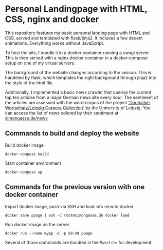 # Personal Landingpage with HTML, CSS, nginx and docker

This repository features my basic personal landing page with HTML and CSS, served and templated with flask/jinja2. It includes a few decent animations. Everything works without JavaScript.

To host the site, I bundle it in a docker container running a uwsgi server. This is then served with a nginx docker container in a docker-compose setup on one of my virtual servers.

The background of the website changes according to the season. This is handeled by flask, which templates the right background through jinja2 into the style of the html file.

Additionally, I implemented a basic news crawler that queries the current top ten articles from a major German news site every hour. The sentiment of the articles are assessed with the word corpus of the project ['Deutscher Wortschatz/Leipzig Corpora Collection'](https://wortschatz.uni-leipzig.de/de/download) by the University of Leipzig. You can access the list of news colored by their sentiment at [simongasse.de/news](http://www.simongasse.de/news)


## Commands to build and deploy the website

Build docker image
```
docker-compose build
```

Start container environment
```
docker-compose up
```


## Commands for the previous version with one docker container

Export docker image, push via SSH and load into remote docker
```
docker save ppage | ssh -C root@simongasse.de docker load
```

Run docker image on the server
```
docker run --name mypp -d -p 80:80 ppage
```

Several of those commands are bundled in the `Makefile` for development.
